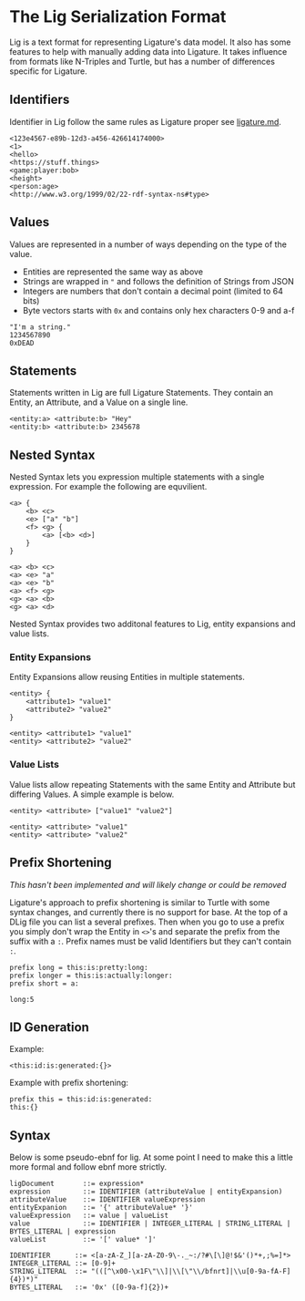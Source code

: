 # The Lig Serialization Format

Lig is a text format for representing Ligature's data model.
It also has some features to help with manually adding data into Ligature.
It takes influence from formats like N-Triples and Turtle, but has a number of differences specific for Ligature.

## Identifiers

Identifier in Lig follow the same rules as Ligature proper see [ligature.md](ligature.md#identifiers).

```
<123e4567-e89b-12d3-a456-426614174000>
<1>
<hello>
<https://stuff.things>
<game:player:bob>
<height>
<person:age>
<http://www.w3.org/1999/02/22-rdf-syntax-ns#type>
```

## Values

Values are represented in a number of ways depending on the type of the value.
 * Entities are represented the same way as above
 * Strings are wrapped in `"` and follows the definition of Strings from JSON
 * Integers are numbers that don't contain a decimal point (limited to 64 bits)
 * Byte vectors starts with `0x` and contains only hex characters 0-9 and a-f

```
"I'm a string."
1234567890
0xDEAD
```

## Statements

Statements written in Lig are full Ligature Statements.
They contain an Entity, an Attribute, and a Value on a single line.

```
<entity:a> <attribute:b> "Hey"
<entity:b> <attribute:b> 2345678
```

## Nested Syntax

Nested Syntax lets you expression multiple statements with a single expression.
For example the following are equvilient.

```
<a> {
    <b> <c>
    <e> ["a" "b"]
    <f> <g> {
        <a> [<b> <d>]
    }
}
```

```
<a> <b> <c>
<a> <e> "a"
<a> <e> "b"
<a> <f> <g>
<g> <a> <b>
<g> <a> <d>
```

Nested Syntax provides two additonal features to Lig, entity expansions and value lists.

### Entity Expansions

Entity Expansions allow reusing Entities in multiple statements.

```
<entity> {
    <attribute1> "value1"
    <attribute2> "value2"
}
```

```
<entity> <attribute1> "value1"
<entity> <attribute2> "value2"
```

### Value Lists

Value lists allow repeating Statements with the same Entity and Attribute but differing Values.
A simple example is below.

```
<entity> <attribute> ["value1" "value2"]
```

```
<entity> <attribute> "value1"
<entity> <attribute> "value2"
```

## Prefix Shortening

*This hasn't been implemented and will likely change or could be removed*

Ligature's approach to prefix shortening is similar to Turtle with some syntax changes, and currently there is no support for base.
At the top of a DLig file you can list a several prefixes.
Then when you go to use a prefix you simply don't wrap the Entity in `<>`'s and separate the prefix from the
suffix with a `:`.
Prefix names must be valid Identifiers but they can't contain `:`.

```
prefix long = this:is:pretty:long:
prefix longer = this:is:actually:longer:
prefix short = a:

long:5 

```

## ID Generation

Example:

`<this:id:is:generated:{}>`

Example with prefix shortening:

```
prefix this = this:id:is:generated:
this:{}
```

## Syntax

Below is some pseudo-ebnf for lig.
At some point I need to make this a little more formal and follow ebnf more strictly.

```
ligDocument       ::= expression*
expression        ::= IDENTIFIER (attributeValue | entityExpansion)
attributeValue    ::= IDENTIFIER valueExpression
entityExpanion    ::= '{' attributeValue* '}'
valueExpression   ::= value | valueList
value             ::= IDENTIFIER | INTEGER_LITERAL | STRING_LITERAL | BYTES_LITERAL | expression
valueList         ::= '[' value* ']'

IDENTIFIER      ::= <[a-zA-Z_][a-zA-Z0-9\-._~:/?#\[\]@!$&'()*+,;%=]*>
INTEGER_LITERAL ::= [0-9]+
STRING_LITERAL  ::= "(([^\x00-\x1F\"\\]|\\[\"\\/bfnrt]|\\u[0-9a-fA-F]{4})*)"
BYTES_LITERAL   ::= '0x' ([0-9a-f]{2})+
```
